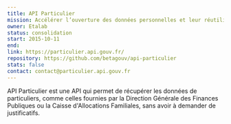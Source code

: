 ```yaml
---
title: API Particulier
mission: Accélérer l’ouverture des données personnelles et leur réutilisation pour simplifier les démarches
owner: Etalab
status: consolidation
start: 2015-10-11
end:
link: https://particulier.api.gouv.fr/
repository: https://github.com/betagouv/api-particulier
stats: false
contact: contact@particulier.api.gouv.fr
---
```


API Particulier est une API qui permet de récupérer les données de particuliers, comme celles fournies par la Direction Générale des Finances Publiques ou la Caisse d'Allocations Familiales, sans avoir à demander de justificatifs.
